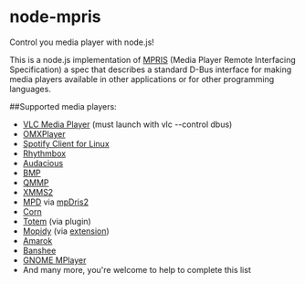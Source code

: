 node-mpris
==========

Control you media player with node.js!

This is a node.js implementation of [MPRIS](http://specifications.freedesktop.org/mpris-spec/latest/) (Media Player Remote Interfacing Specification) a spec that describes a standard D-Bus interface for making media players available in other applications or for other programming languages.

##Supported media players:

* [VLC Media Player](https://www.videolan.org/vlc/) (must launch with vlc --control dbus)
* [OMXPlayer](https://github.com/popcornmix/omxplayer/)
* [Spotify Client for Linux](https://www.spotify.com/us/download/previews/)
* [Rhythmbox](https://wiki.gnome.org/Apps/Rhythmbox)
* [Audacious](http://audacious-media-player.org/)
* [BMP](http://sourceforge.net/projects/beepmp/)
* [QMMP](http://qmmp.ylsoftware.com/)
* [XMMS2](https://xmms2.org/)
* [MPD](http://www.musicpd.org/) via [mpDris2](https://github.com/eonpatapon/mpDris2)
* [Corn](https://github.com/mackstann/corn)
* [Totem](https://wiki.gnome.org/Apps/Videos) (via plugin)
* [Mopidy](http://www.mopidy.com/) (via [extension](https://github.com/mopidy/mopidy-mpris))
* [Amarok](https://amarok.kde.org/)
* [Banshee](http://banshee.fm/)
* [GNOME MPlayer](https://sites.google.com/site/kdekorte2/gnomemplayer)
* And many more, you're welcome to help to complete this list
